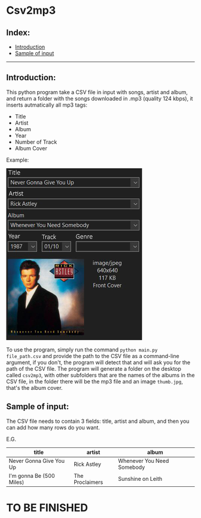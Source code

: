# Csv2mp3

## Index:

- [Introduction](#intro)
- [Sample of input](#sample)

---

## Introduction:

This python program take a CSV file in input with songs, artist and album, and return a folder with the songs downloaded in .mp3 (quality 124 kbps), it inserts autmatically all mp3 tags:

- Title
- Artist
- Album
- Year
- Number of Track
- Album Cover

Example:

![sample-1](image/README/1697921399898.png)

To use the program, simply run the command `python main.py file_path.csv` and provide the path to the CSV file as a command-line argument, if you don't, the program will detect that and will ask you for the path of the CSV file. The program will generate a folder on the desktop called `csv2mp3`, with other subfolders that are the names of the albums in the CSV file, in the folder there will be the mp3 file and an image `thumb.jpg`, that's the album cover.

## Sample of input:

The CSV file needs to contain 3 fields: title, artist and album, and then you can add how many rows do you want.

E.G.

| title                    | artist          | album                      |
| ------------------------ | --------------- | -------------------------- |
| Never Gonna Give You Up  | Rick Astley     | Whenever You Need Somebody |
| I'm gonna Be (500 Miles) | The Proclaimers | Sunshine on Leith          |

# TO BE FINISHED